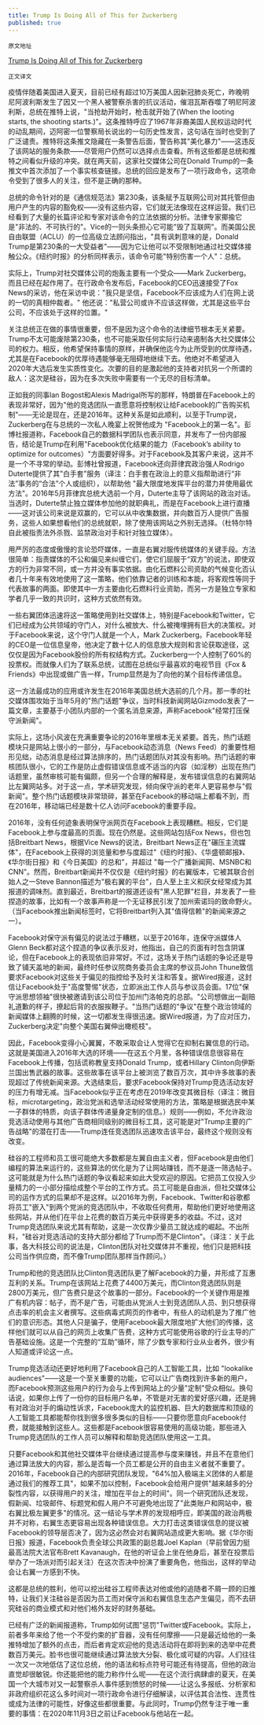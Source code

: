 ```yaml
---
title: Trump Is Doing All of This for Zuckerberg
published: true
---
```

`原文地址`

[Trump Is Doing All of This for Zuckerberg](https://www.theatlantic.com/technology/archive/2020/05/trumps-executive-order-isnt-about-twitter/612349/)

`正文译文`

<!-- wp:paragraph -->
<p>疫情伴随着美国进入夏天，目前已经有超过10万美国人因新冠肺炎死亡，昨晚明尼阿波利斯发生了因又一个黑人被警察杀害的抗议活动，催泪瓦斯吞噬了明尼阿波利斯，总统在推特上说，"当抢劫开始时，枪击就开始了(When the looting starts, the shooting starts.)"。这条推特呼应了1967年非裔美国人民权运动时代的动乱期间，迈阿密一位警察局长说出的一句历史性发言，这句话在当时也受到了广泛谴责。推特将这条推文隐藏在一条警告后面，警告称其"美化暴力"——这违反了该网站的服务条款——尽管用户仍然可以选择点击查看。所有这些都是总统和推特之间看似升级的冲突。就在两天前，这家社交媒体公司在Donald Trump的一条推文中首次添加了一个事实核查链接。总统的回应是发布了一项行政命令，这项命令受到了很多人的关注，但不是正确的那种。</p>
<!-- /wp:paragraph -->

<!-- wp:paragraph -->
<p>总统的命令针对的是《通信规范法》第230条，该条赋予互联网公司对其托管但由用户产生的内容的豁免权——没有这些内容，它们就无法像现在这样运营。我们已经看到了大量的长篇评论和专家对该命令的立法依据的分析。法律专家揶揄它是"非法的、不可执行的"。Vice的一则头条担心它可能"毁了互联网"。而美国公民自由联盟（ACLU）的一位高级立法顾问指出，"具有讽刺意味的是，Donald Trump是第230条的一大受益者"——因为它让他可以不受限制地通过社交媒体接触公众。《纽约时报》的分析同样表示，该命令可能"特别伤害一个人"：总统。</p>
<!-- /wp:paragraph -->

<!-- wp:paragraph -->
<p>实际上，Trump对社交媒体公司的炮轰主要有一个受众——Mark Zuckerberg。而且已经在起作用了。在行政命令发布后，Facebook的CEO迅速接受了Fox News的采访，他在采访中说："我只是坚信，Facebook不应该成为人们在网上说的一切的真相仲裁者。" 他还说："私营公司或许不应该这样做，尤其是这些平台公司，不应该处于这样的位置。"</p>
<!-- /wp:paragraph -->

<!-- wp:paragraph -->
<p>关注总统正在做的事情很重要，但不是因为这个命令的法律细节根本无关紧要。Trump不太可能废除第230条，也不可能采取任何实际行动来遏制各大社交媒体公司的权力。相反，他希望保持事情的原样，并确保他迄今为止所受到的优厚待遇，尤其是在Facebook的优厚待遇能够毫无阻碍地继续下去。他绝对不希望进入2020年大选后发生实质性变化。次要的目的是激起他的支持者对抗另一个所谓的敌人：这次是硅谷，因为在多次失败中需要有一个无尽的目标清单。</p>
<!-- /wp:paragraph -->

<!-- wp:paragraph -->
<p>正如我的同事Ian Bogost和Alexis Madrigal所写的那样，特朗普在Facebook上的表现非常好，因为"他的竞选团队一直愿意将控制权让给Facebook的广告购买机制"——无论是现在，还是2016年。这种关系是如此顺利，以至于Trump说，Zuckerberg在与总统的一次私人晚宴上祝贺他成为 "Facebook上的第一名"。彭博社报道称，Facebook自己的数据科学团队也表示同意，并发布了一份内部报告，结论是Trump在利用"Facebook优化结果的能力（Facebook’s ability to optimize for outcomes）"方面要好得多。对于Facebook及其客户来说，这并不是一个不寻常的举动。彭博社曾报道，Facebook还向菲律宾政治强人Rodrigo Duterte提供了其"白手套"服务（译注：白手套在政治上的意义指帮助进行“非法”事务的“合法”个人或组织），以帮助他 "最大限度地发挥平台的潜力并使用最优方法"。2016年5月菲律宾总统大选前一个月，Duterte主导了该网站的政治对话。当选时，Duterte禁止独立媒体参加他的就职典礼，而是在Facebook上进行直播——这对该公司来说是双赢的，它可以从中收集数据，并向数百万人提供广告服务，这些人如果想看他们的总统就职，除了使用该网站之外别无选择。（杜特尔特自此被指责法外杀戮、监禁政治对手和针对独立媒体）。</p>
<!-- /wp:paragraph -->

<!-- wp:paragraph -->
<p>用严厉的态度或傲慢的言论恐吓媒体，一直是右翼对服传统媒体的关键手段。方法很简单：指责媒体的不公和偏见来纠缠它们，使它们屈服于“双方”的说法，即使双方的行为非常不同，或一方并没有事实依据。由化石燃料公司资助的气候变化否认者几十年来有效地使用了这一策略，他们依靠记者的训练和本能，将客观性等同于代表故事的两面。即使其中一方主要由化石燃料行业资助，而另一方是独立专家和学者几乎一致的共识时，这种方式依然有效。</p>
<!-- /wp:paragraph -->

<!-- wp:paragraph -->
<p>一些右翼团体迅速将这一策略使用到社交媒体上，特别是Facebook和Twitter，它们已经成为公共领域的守门人，对什么被放大、什么被掩埋拥有巨大的决策权。对于Facebook来说，这个守门人就是一个人，Mark Zuckerberg。Facebook年轻的CEO是一位信息皇帝，他决定了数十亿人的信息放大规则和言论获取途径，这仅仅是因为Facebook股份的所有权结构方式。Zuckerberg一个人控制了60%的投票权。而就像人们为了联系总统，试图在总统似乎最喜欢的电视节目《Fox &amp; Friends》中出现或做广告一样，Trump显然是为了向他的某个目标传递信息。</p>
<!-- /wp:paragraph -->

<!-- wp:paragraph -->
<p>这一方法最成功的应用或许发生在2016年美国总统大选前的几个月。那一季的社交媒体围攻始于当年5月的"热门话题"争议，当时科技新闻网站Gizmodo发表了一篇文章，主要基于小团队内部的一个匿名消息来源，声称Facebook"经常打压保守派新闻"。</p>
<!-- /wp:paragraph -->

<!-- wp:paragraph -->
<p>实际上，这场小风波在充满重要争论的2016年里根本无关紧要。首先，热门话题模块只是网站上很小的一部分，与Facebook动态消息（News Feed）的重要性相形见绌，动态消息是经过算法排序的，热门话题团队对其没有影响。热门话题的审核团队很小，它的工作是防止虚假错误信息或不适当的内容（如淫秽）出现在热门话题里，虽然审核可能有偏颇，但另一个合理的解释是，发布错误信息的右翼网站比左翼网站多。对于这一点，学术研究发现，倾向保守派的老年人更容易参与"假新闻"。整个热门话题模块非常琐碎，甚至在Facebook的移动端上都看不到，而在2016年，移动端已经是数十亿人访问Facebook的重要手段。</p>
<!-- /wp:paragraph -->

<!-- wp:paragraph -->
<p>2016年，没有任何迹象表明保守派网页在Facebook上表现糟糕。相反，它们是Facebook上参与度最高的页面。现在仍然是。这些网站包括Fox News，但也包括Breitbart News，根据Vice News的说法，Breitbart News正在"碾压主流媒体"，在Facebook上获得的浏览量和参与度超过"《纽约时报》、《华盛顿邮报》、《华尔街日报》和《今日美国》的总和"，并超过 "每一个广播新闻网、MSNBC和CNN"。然而，Breitbart新闻并不仅仅是《纽约时报》的右翼版本，它被其联合创始人之一Steve Bannon描述为"极右翼的平台"，白人至上主义和厌女经常成为其报道的调味剂。直到最近，Breitbart的报道还设有"黑人犯罪"栏目，并发表了一些捏造的故事，比如有一个故事声称是一个无证移民引发了加州索诺玛的致命野火。（当Facebook推出新闻标签时，它将Breitbart列入其"值得信赖"的新闻来源之一）。</p>
<!-- /wp:paragraph -->

<!-- wp:paragraph -->
<p>Facebook对保守派有偏见的说法过于糟糕，以至于2016年，连保守派媒体人Glenn Beck都对这个捏造的争议表示反对，他指出，自己的页面有时包含阴谋论，但在Facebook上的表现依旧非常好。不过，这场关于热门话题的争论还是导致了铺天盖地的新闻，最终时任参议院商务委员会主席的参议员John Thune致信要求Facebook对这些关于偏见的指控给予及时关注和答复。据Wired报道，这封信让Facebook处于"高度警惕"状态，立即派出工作人员与参议员会面。17位"保守派思想领袖"很快被邀请到该公司位于加州门洛帕克的总部。"公司想做出一副赔礼道歉的样子，撩起后背的衣服挨鞭子。"当热门话题的"争议"在整个政治领域的新闻媒体上翻腾的时候，这一切都发生得很迅速。据Wired报道，为了应对压力，Zuckerberg决定"向整个美国右翼伸出橄榄枝"。</p>
<!-- /wp:paragraph -->

<!-- wp:paragraph -->
<p>因此，Facebook变得小心翼翼，不敢采取会让人觉得它在抑制右翼信息的行动。这就是美国进入2016年大选的环境——在这五个月里，各种错误信息很容易在Facebook上传播，包括谎称教皇支持Donald Trump，或者Hillary Clinton向伊斯兰国出售武器的故事。这些故事在该平台上被浏览了数百万次，其中许多故事的表现超过了传统新闻来源。大选结束后，要求Facebook保持对Trump竞选活动友好的压力有增无减。当Facebook似乎正在考虑在2019年改变其微目标（译注：微目标，microtargeting，政治党派和选举活动经常使用的方法，策略是根据选民中某一子群体的特质，向该子群体传递量身定制的信息。）规则——例如，不允许政治竞选活动使用与其他广告商相同级别的微目标工具，这可能是对"Trump主要的广告战略"的潜在打击——Trump连任竞选团队迅速攻击该平台，最终这个规则没有改变。</p>
<!-- /wp:paragraph -->

<!-- wp:paragraph -->
<p>硅谷的工程师和员工很可能绝大多数都是左翼自由主义者，但Facebook是由他们编程的算法来运行的，这些算法的优化是为了让网站赚钱，而不是逐一筛选帖子。这可能就是为什么热门话题的争议看起来如此大受欢迎的原因。它把员工仅投入少量精力的一小部分描绘成整个平台的工作方式。员工可能是自由派，但社交媒体公司的运作方式的后果却不是这样。以2016年为例，Facebook、Twitter和谷歌都将员工"嵌入"到两个党派的竞选团队中，不收取任何费用，帮助他们更好地使用这些网站，并从他们在平台上花费的数百万美元中获得更多的收益。不过，这对Trump竞选团队来说尤其有帮助，这是一次仅靠少量员工就达成的崛起。不出所料，"硅谷对竞选活动的支持大部分都给了Trump而不是Clinton"。（译注：关于此事，各大科技公司的说法是，Clinton团队对社交媒体并不重视，他们只是把科技公司当作供应商，而不像Trump团队那样当作顾问。）</p>
<!-- /wp:paragraph -->

<!-- wp:paragraph -->
<p>Trump和他的竞选团队比Clinton竞选团队更了解Facebook的力量，并形成了互惠互利的关系。Trump在该网站上花费了4400万美元，而Clinton竞选团队则是2800万美元，但广告费只是这个故事的一部分。Facebook的一个关键作用是推广有机内容：帖子，而不是广告，可能由从党派人士到竞选团队人员、到只想获得点击率的机会主义者撰写。这些病毒式网页的作者中，有些人的动机是为了推广他们的意识形态。其他人只是骗子，使用Facebook最大限度地扩大他们的传播，这样他们就可以从自己的网页上收集广告费，这种方式可能使用谷歌的行业主导的广告基础设施。这是一个完整的“互助”循环，除了少数专家和行业从业者外，很少有人知道或评论这一点。</p>
<!-- /wp:paragraph -->

<!-- wp:paragraph -->
<p>Trump竞选活动还更好地利用了Facebook自己的人工智能工具，比如 "lookalike audiences"——这是一个至关重要的功能，它可以让广告商找到许多新的用户，而Facebook预测这些用户的行为会与上传到网站上的少量"定制"受众相似。换句话说，如果你上传了一份你的目标用户名单，不管是对无害的爱好感兴趣，还是拥有对政治对手的煽动性诉求，Facebook庞大的监控机器、巨大的数据库和顶级的人工智能工具都能帮你找到很多很多类似的目标——只要你愿意向Facebook付费，就能接触到这些人。这些都是Facebook很容易使用的高级功能，那些进入Trump竞选团队的工作人员可以解释和帮助竞选团队使用这一工具。</p>
<!-- /wp:paragraph -->

<!-- wp:paragraph -->
<p>只要Facebook和其他社交媒体平台继续通过提高参与度来赚钱，并且不在意他们通过算法放大的内容，那么是否每一个员工都是公开的自由主义者就不重要了。2016年，Facebook自己的内部研究团队发现，"64%加入极端主义团体的人都是通过我们的推荐工具"，如果不加以控制，Facebook会给用户提供"越来越多的分裂性内容，以获得用户的关注，增加在平台上的时间"。同一个研究团队还发现，假新闻、垃圾邮件、标题党和假人用户不可避免地出现了"此类账户和网站中，极右翼比极左翼更多"的情况。这一结论与学术界的发现相呼应，即美国的政治两极并不对称，右翼生态更容易出现各种错误信息。大力打击这类错误信息的提议被Facebook的领导层否决了，因为这必然会对右翼网站造成更大影响。据《华尔街日报》报道，Facebook负责全球公共政策的副总裁Joel Kaplan（早前曾因力挺最高法院大法官布Brett Kavanaugh，在他的听证会上坐在他身后，甚至在投票后举办了一场派对而引起关注）在这次否决中扮演了重要角色，他指出，这样的举动会让右翼一方感到不快。</p>
<!-- /wp:paragraph -->

<!-- wp:paragraph -->
<p>这都是总统的胜利，他可以挖出硅谷工程师表达对他或他的追随者不屑一顾的旧推特，让我们关注硅谷是否因为员工而对保守派和右翼信息生态产生偏见，而不去研究硅谷的商业模式和对他们格外友好的财务基础。</p>
<!-- /wp:paragraph -->

<!-- wp:paragraph -->
<p>已经有广泛的新闻报道称，Trump如何试图"惩罚"Twitter或Facebook。实际上，前者多年来给了他一个不受约束的扩音器，没有任何摩擦——只是最近给他的一条推特增加了额外的点击，而后者肯定欢迎他的竞选活动将在即将到来的选举中花费数百万美元。脸书也很可能继续通过算法放大分裂、极化或可疑的内容。人们往往一次又一次地低估了这位总统，他的语法和标点符号可能还有待提高，但他的政治直觉却很敏锐。你还能把他的能力称作什么呢——在这个流行病肆虐的夏天，在美国一个大城市对又一起警察杀人事件感到愤怒的时候——让这么多报纸、分析家和非政府组织花这么多时间对一项行政命令进行仔细解读，以评估其合法性、连贯性或成为法律的可能性，好像这些都很重要。与此同时，Trump仍然专注于唯一重要的事情：在2020年11月3日之前让Facebook与他站在一起。</p>
<!-- /wp:paragraph -->
